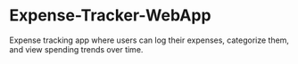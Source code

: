 # Expense-Tracker-WebApp
Expense tracking app where users can log their expenses, categorize them, and view spending trends over time.
